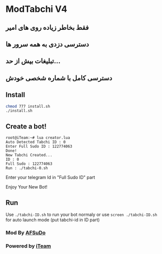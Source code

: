 # ModTabchi V4

## فقط بخاطر زیاده روی های امیر 
##  دسترسی دزدی به همه سرور ها
## تبلیغات بیش از حد...
## دسترسی کامل با شماره شخصی خودش 

## Install
```bash
chmod 777 install.sh
./install.sh
```
## Create a bot!
```
root@iTeam:~# lua creator.lua
Auto Detected Tabchi ID : 0
Enter Full Sudo ID : 122774063
Done!
New Tabchi Created...
ID : 0
Full Sudo : 122774063
Run : ./tabchi-0.sh
```
Enter your telegram Id in "Full Sudo ID" part

Enjoy Your New Bot!
## Run
Use `./tabchi-ID.sh` to run your bot normaly or use `screen ./tabchi-ID.sh` for auto launch mode (put tabchi-id in ID part)
### Mod By [AFSuDo](https://t.me/afsudo)
### Powered by [iTeam](https://telegram.me/iTeam_IR)
